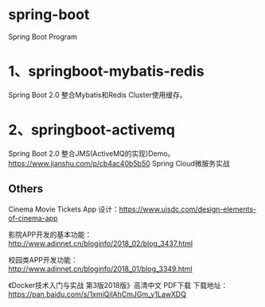 # spring-boot
Spring Boot Program

# 1、springboot-mybatis-redis
Spring Boot 2.0 整合Mybatis和Redis Cluster使用缓存。

# 2、springboot-activemq
Spring Boot 2.0 整合JMS(ActiveMQ的实现)Demo。
https://www.jianshu.com/p/cb4ac40b5b50 Spring Cloud微服务实战







## Others
Cinema Movie Tickets App 设计：https://www.uisdc.com/design-elements-of-cinema-app

影院APP开发的基本功能：http://www.adinnet.cn/bloginfo/2018_02/blog_3437.html

校园类APP开发功能：http://www.adinnet.cn/bloginfo/2018_01/blog_3349.html

《Docker技术入门与实战 第3版2018版》高清中文 PDF下载 下载地址：https://pan.baidu.com/s/1xmiQilAhCmJGm_y1LawXDQ



